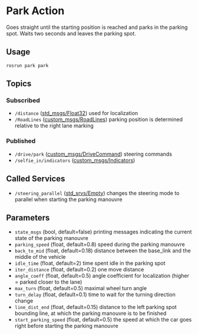 # Park Action
Goes straight until the starting position is reached and parks in the parking spot. Waits two seconds and leaves the parking spot.

## Usage
```
rosrun park park
```

## Topics
### Subscribed
- `/distance` ([std_msgs/Float32](http://docs.ros.org/melodic/api/std_msgs/html/msg/Float32.html))
used for localization
- `/RoadLines` ([custom_msgs/RoadLines](./../../Shared/custom_msgs/msg/RoadLines.msg))
parking position is determined relative to the right lane marking
### Published
- `/drive/park` ([custom_msgs/DriveCommand](./../../Shared/custom_msgs/msg/DriveCommand.msg))
steering commands
- `/selfie_in/indicators` ([custom_msgs/Indicators](./../../Shared/custom_msgs/msg/Indicators.msg))

## Called Services
- `/steering_parallel` ([std_srvs/Empty](http://docs.ros.org/melodic/api/std_srvs/html/srv/Empty.html))
changes the steering mode to parallel when starting the parking manouvre

## Parameters
- `state_msgs` (bool, default=false)
printing messages indicating the current state of the parking manouvre
- `parking_speed` (float, default=0.8)
speed during the parking manouvre
- `back_to_mid` (float, default=0.18)
distance between the base_link and the middle of the vehicle
- `idle_time` (float, default=2)
time spent idle in the parking spot
- `iter_distance` (float, default=0.2)
one move distance
- `angle_coeff` (float, default=0.5)
angle coefficient for localization (higher = parked closer to the lane)
- `max_turn` (float, default=0.5)
maximal wheel turn angle
- `turn_delay` (float, default=0.1)
time to wait for the turning direction change
- `line_dist_end` (float, default=0.15)
distance to the left parking spot bounding line, at which the parking manouvre is to be finished
- `start_parking_speed` (float, default=0.5)
the speed at which the car goes right before starting the parking manouvre
